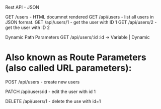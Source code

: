 Rest API - JSON

GET /users - HTML documnet rendered
GET /api/users - list all users in JSON format.
GET /api/users/1 - get the user with ID 1
GET /api/users/2 - get the user with ID 2

Dynamic Path Parameters
GET /api/users/:id
:id -> Variable | Dynamic
# Also known as Route Parameters (also called URL parameters):

POST /api/users - create new users

PATCH /api/users/id - edit the user with id 1 

DELETE /api/users/1 - delete the use with id=1